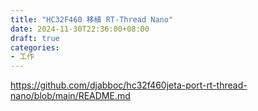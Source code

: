 ```yaml
---
title: "HC32F460 移植 RT-Thread Nano"
date: 2024-11-30T22:36:00+08:00
draft: true
categories: 
- 工作
---
```


https://github.com/djabboc/hc32f460jeta-port-rt-thread-nano/blob/main/README.md